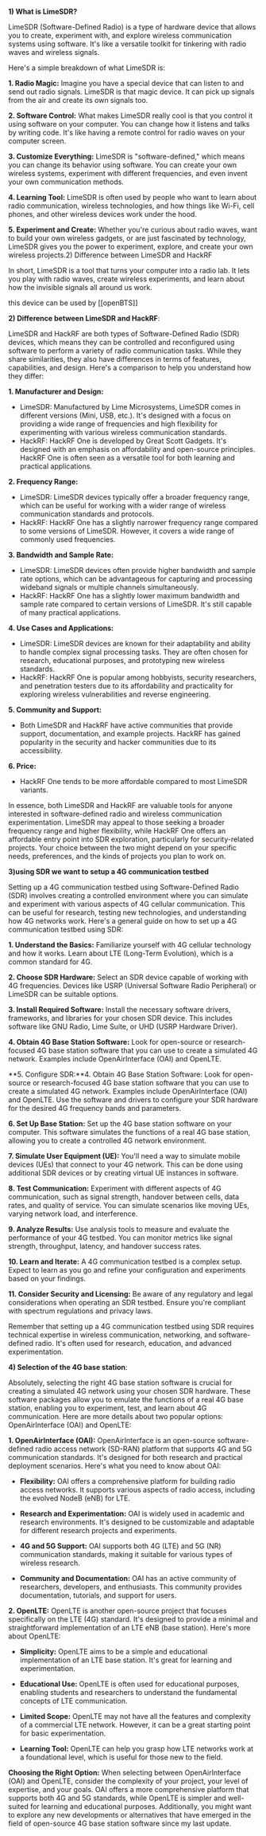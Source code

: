 **1) What is LimeSDR?**

LimeSDR (Software-Defined Radio) is a type of hardware device that allows you to create, experiment with, and explore wireless communication systems using software. It's like a versatile toolkit for tinkering with radio waves and wireless signals.

Here's a simple breakdown of what LimeSDR is:

**1. Radio Magic:**
Imagine you have a special device that can listen to and send out radio signals. LimeSDR is that magic device. It can pick up signals from the air and create its own signals too.

**2. Software Control:**
What makes LimeSDR really cool is that you control it using software on your computer. You can change how it listens and talks by writing code. It's like having a remote control for radio waves on your computer screen.

**3. Customize Everything:**
LimeSDR is "software-defined," which means you can change its behavior using software. You can create your own wireless systems, experiment with different frequencies, and even invent your own communication methods.

**4. Learning Tool:**
LimeSDR is often used by people who want to learn about radio communication, wireless technologies, and how things like Wi-Fi, cell phones, and other wireless devices work under the hood.

**5. Experiment and Create:**
Whether you're curious about radio waves, want to build your own wireless gadgets, or are just fascinated by technology, LimeSDR gives you the power to experiment, explore, and create your own wireless projects.2) Difference between LimeSDR and HackRF

In short, LimeSDR is a tool that turns your computer into a radio lab. It lets you play with radio waves, create wireless experiments, and learn about how the invisible signals all around us work.


this device can be used by [[openBTS]]

**2) Difference between LimeSDR and HackRF**:


LimeSDR and HackRF are both types of Software-Defined Radio (SDR) devices, which means they can be controlled and reconfigured using software to perform a variety of radio communication tasks. While they share similarities, they also have differences in terms of features, capabilities, and design. Here's a comparison to help you understand how they differ:

**1. Manufacturer and Design:**
   - LimeSDR: Manufactured by Lime Microsystems, LimeSDR comes in different versions (Mini, USB, etc.). It's designed with a focus on providing a wide range of frequencies and high flexibility for experimenting with various wireless communication standards.
   - HackRF: HackRF One is developed by Great Scott Gadgets. It's designed with an emphasis on affordability and open-source principles. HackRF One is often seen as a versatile tool for both learning and practical applications.

**2. Frequency Range:**
   - LimeSDR: LimeSDR devices typically offer a broader frequency range, which can be useful for working with a wider range of wireless communication standards and protocols.
   - HackRF: HackRF One has a slightly narrower frequency range compared to some versions of LimeSDR. However, it covers a wide range of commonly used frequencies.

**3. Bandwidth and Sample Rate:**
   - LimeSDR: LimeSDR devices often provide higher bandwidth and sample rate options, which can be advantageous for capturing and processing wideband signals or multiple channels simultaneously.
   - HackRF: HackRF One has a slightly lower maximum bandwidth and sample rate compared to certain versions of LimeSDR. It's still capable of many practical applications.

**4. Use Cases and Applications:**
   - LimeSDR: LimeSDR devices are known for their adaptability and ability to handle complex signal processing tasks. They are often chosen for research, educational purposes, and prototyping new wireless standards.
   - HackRF: HackRF One is popular among hobbyists, security researchers, and penetration testers due to its affordability and practicality for exploring wireless vulnerabilities and reverse engineering.

**5. Community and Support:**
   - Both LimeSDR and HackRF have active communities that provide support, documentation, and example projects. HackRF has gained popularity in the security and hacker communities due to its accessibility.

**6. Price:**
   - HackRF One tends to be more affordable compared to most LimeSDR variants.

In essence, both LimeSDR and HackRF are valuable tools for anyone interested in software-defined radio and wireless communication experimentation. LimeSDR may appeal to those seeking a broader frequency range and higher flexibility, while HackRF One offers an affordable entry point into SDR exploration, particularly for security-related projects. Your choice between the two might depend on your specific needs, preferences, and the kinds of projects you plan to work on.




**3)using SDR we want to setup a 4G communication testbed**

Setting up a 4G communication testbed using Software-Defined Radio (SDR) involves creating a controlled environment where you can simulate and experiment with various aspects of 4G cellular communication. This can be useful for research, testing new technologies, and understanding how 4G networks work. Here's a general guide on how to set up a 4G communication testbed using SDR:

**1. Understand the Basics:**
   Familiarize yourself with 4G cellular technology and how it works. Learn about LTE (Long-Term Evolution), which is a common standard for 4G.

**2. Choose SDR Hardware:**
   Select an SDR device capable of working with 4G frequencies. Devices like USRP (Universal Software Radio Peripheral) or LimeSDR can be suitable options.

**3. Install Required Software:**
   Install the necessary software drivers, frameworks, and libraries for your chosen SDR device. This includes software like GNU Radio, Lime Suite, or UHD (USRP Hardware Driver).

**4. Obtain 4G Base Station Software:**
   Look for open-source or research-focused 4G base station software that you can use to create a simulated 4G network. Examples include OpenAirInterface (OAI) and OpenLTE.

**5. Configure SDR:**4. Obtain 4G Base Station Software:
Look for open-source or research-focused 4G base station software that you can use to create a simulated 4G network. Examples include OpenAirInterface (OAI) and OpenLTE.
   Use the software and drivers to configure your SDR hardware for the desired 4G frequency bands and parameters.

**6. Set Up Base Station:**
   Set up the 4G base station software on your computer. This software simulates the functions of a real 4G base station, allowing you to create a controlled 4G network environment.

**7. Simulate User Equipment (UE):**
   You'll need a way to simulate mobile devices (UEs) that connect to your 4G network. This can be done using additional SDR devices or by creating virtual UE instances in software.

**8. Test Communication:**
   Experiment with different aspects of 4G communication, such as signal strength, handover between cells, data rates, and quality of service. You can simulate scenarios like moving UEs, varying network load, and interference.

**9. Analyze Results:**
   Use analysis tools to measure and evaluate the performance of your 4G testbed. You can monitor metrics like signal strength, throughput, latency, and handover success rates.

**10. Learn and Iterate:**
   A 4G communication testbed is a complex setup. Expect to learn as you go and refine your configuration and experiments based on your findings.

**11. Consider Security and Licensing:**
   Be aware of any regulatory and legal considerations when operating an SDR testbed. Ensure you're compliant with spectrum regulations and privacy laws.

Remember that setting up a 4G communication testbed using SDR requires technical expertise in wireless communication, networking, and software-defined radio. It's often used for research, education, and advanced experimentation.





**4) Selection of the 4G base station**:

Absolutely, selecting the right 4G base station software is crucial for creating a simulated 4G network using your chosen SDR hardware. These software packages allow you to emulate the functions of a real 4G base station, enabling you to experiment, test, and learn about 4G communication. Here are more details about two popular options: OpenAirInterface (OAI) and OpenLTE:

**1. OpenAirInterface (OAI):**
OpenAirInterface is an open-source software-defined radio access network (SD-RAN) platform that supports 4G and 5G communication standards. It's designed for both research and practical deployment scenarios. Here's what you need to know about OAI:

- **Flexibility:** OAI offers a comprehensive platform for building radio access networks. It supports various aspects of radio access, including the evolved NodeB (eNB) for LTE.

- **Research and Experimentation:** OAI is widely used in academic and research environments. It's designed to be customizable and adaptable for different research projects and experiments.

- **4G and 5G Support:** OAI supports both 4G (LTE) and 5G (NR) communication standards, making it suitable for various types of wireless research.

- **Community and Documentation:** OAI has an active community of researchers, developers, and enthusiasts. This community provides documentation, tutorials, and support for users.

**2. OpenLTE:**
OpenLTE is another open-source project that focuses specifically on the LTE (4G) standard. It's designed to provide a minimal and straightforward implementation of an LTE eNB (base station). Here's more about OpenLTE:

- **Simplicity:** OpenLTE aims to be a simple and educational implementation of an LTE base station. It's great for learning and experimentation.

- **Educational Use:** OpenLTE is often used for educational purposes, enabling students and researchers to understand the fundamental concepts of LTE communication.

- **Limited Scope:** OpenLTE may not have all the features and complexity of a commercial LTE network. However, it can be a great starting point for basic experimentation.

- **Learning Tool:** OpenLTE can help you grasp how LTE networks work at a foundational level, which is useful for those new to the field.

**Choosing the Right Option:**
When selecting between OpenAirInterface (OAI) and OpenLTE, consider the complexity of your project, your level of expertise, and your goals. OAI offers a more comprehensive platform that supports both 4G and 5G standards, while OpenLTE is simpler and well-suited for learning and educational purposes. Additionally, you might want to explore any new developments or alternatives that have emerged in the field of open-source 4G base station software since my last update.




